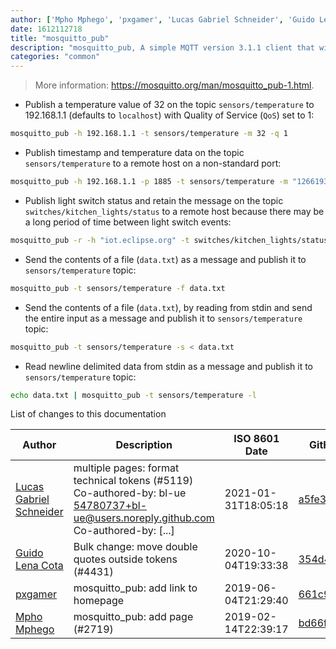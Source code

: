 ```yaml
---
author: ['Mpho Mphego', 'pxgamer', 'Lucas Gabriel Schneider', 'Guido Lena Cota']
date: 1612112718
title: "mosquitto_pub"
description: "mosquitto_pub, A simple MQTT version 3.1.1 client that will publish a single message on a topic and exit."
categories: "common"
---
```

> More information: <https://mosquitto.org/man/mosquitto_pub-1.html>.

- Publish a temperature value of 32 on the topic `sensors/temperature` to 192.168.1.1 (defaults to `localhost`) with Quality of Service (`QoS`) set to 1:

```bash
mosquitto_pub -h 192.168.1.1 -t sensors/temperature -m 32 -q 1
```

- Publish timestamp and temperature data on the topic `sensors/temperature` to a remote host on a non-standard port:

```bash
mosquitto_pub -h 192.168.1.1 -p 1885 -t sensors/temperature -m "1266193804 32"
```

- Publish light switch status and retain the message on the topic `switches/kitchen_lights/status` to a remote host because there may be a long period of time between light switch events:

```bash
mosquitto_pub -r -h "iot.eclipse.org" -t switches/kitchen_lights/status -m "on"
```

- Send the contents of a file (`data.txt`) as a message and publish it to `sensors/temperature` topic:

```bash
mosquitto_pub -t sensors/temperature -f data.txt
```

- Send the contents of a file (`data.txt`), by reading from stdin and send the entire input as a message and publish it to `sensors/temperature` topic:

```bash
mosquitto_pub -t sensors/temperature -s < data.txt
```

- Read newline delimited data from stdin as a message and publish it to `sensors/temperature` topic:

```bash
echo data.txt | mosquitto_pub -t sensors/temperature -l
```
List of changes to this documentation


Author | Description | ISO 8601 Date | GitHub link
------|-----|-----|-----
[Lucas Gabriel Schneider](mailto:casdpa@gmail.com) | multiple pages: format technical tokens (#5119) Co-authored-by: bl-ue <54780737+bl-ue@users.noreply.github.com> Co-authored-by: [...] | 2021-01-31T18:05:18 | [a5fe31bc47ae](https://github.com/tldr-pages/tldr/commit/a5fe31bc47aece3efa5e66b52b3cf384f27d5d72)
[Guido Lena Cota](mailto:guido.lenacota@kreuzwerker.de) | Bulk change: move double quotes outside tokens (#4431) | 2020-10-04T19:33:38 | [354d4b8748ee](https://github.com/tldr-pages/tldr/commit/354d4b8748ee58813dd6830ced7c3b11067255d7)
[pxgamer](mailto:owzie123@gmail.com) | mosquitto_pub: add link to homepage | 2019-06-04T21:29:40 | [661c93b34ff6](https://github.com/tldr-pages/tldr/commit/661c93b34ff6a58992c8381b3e4a124abae492a3)
[Mpho Mphego](mailto:mmphego@ska.ac.za) | mosquitto_pub: add page (#2719) | 2019-02-14T22:39:17 | [bd66fa3eceab](https://github.com/tldr-pages/tldr/commit/bd66fa3eceab0e22c087b86d154c97a912c8634a)


